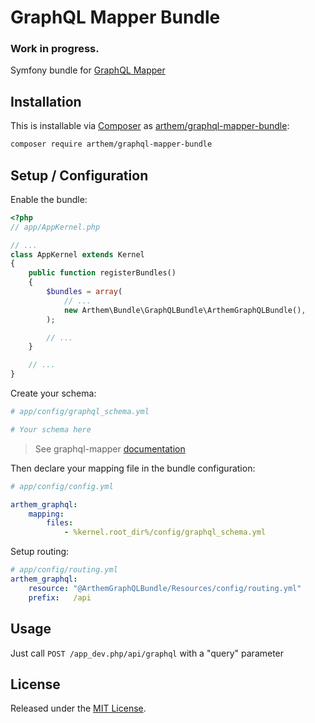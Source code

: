 # GraphQL Mapper Bundle

### Work in progress.

Symfony bundle for [GraphQL Mapper](https://github.com/4rthem/graphql-mapper)

## Installation

This is installable via [Composer](https://getcomposer.org/) as [arthem/graphql-mapper-bundle](https://packagist.org/packages/arthem/graphql-mapper-bundle):

```bash
composer require arthem/graphql-mapper-bundle
```

## Setup / Configuration

Enable the bundle:

```php
<?php
// app/AppKernel.php

// ...
class AppKernel extends Kernel
{
    public function registerBundles()
    {
        $bundles = array(
            // ...
            new Arthem\Bundle\GraphQLBundle\ArthemGraphQLBundle(),
        );

        // ...
    }

    // ...
}
```

Create your schema:

```yaml
# app/config/graphql_schema.yml

# Your schema here
```

> See graphql-mapper [documentation](https://github.com/4rthem/graphql-mapper)

Then declare your mapping file in the bundle configuration:

```yaml
# app/config/config.yml

arthem_graphql:
    mapping:
        files:
            - %kernel.root_dir%/config/graphql_schema.yml
```

Setup routing:

```yaml
# app/config/routing.yml
arthem_graphql:
    resource: "@ArthemGraphQLBundle/Resources/config/routing.yml"
    prefix:   /api
```

## Usage

Just call `POST /app_dev.php/api/graphql` with a "query" parameter

## License

Released under the [MIT License](LICENSE).
